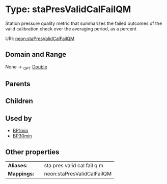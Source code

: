 
# Type: staPresValidCalFailQM


Station pressure quality metric that summarizes the failed outcomes of the valid calibration check over the averaging period, as a percent

URI: [neon:staPresValidCalFailQM](https://data.neonscience.org/staPresValidCalFailQM)


## Domain and Range

None ->  <sub>OPT</sub> [Double](types/Double.md)

## Parents


## Children


## Used by

 * [BP1min](BP1min.md)
 * [BP30min](BP30min.md)

## Other properties

|  |  |  |
| --- | --- | --- |
| **Aliases:** | | sta pres valid cal fail q m |
| **Mappings:** | | neon:staPresValidCalFailQM |

